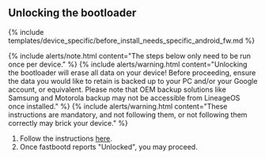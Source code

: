 ## Unlocking the bootloader

{% include templates/device_specific/before_install_needs_specific_android_fw.md %}

{% include alerts/note.html content="The steps below only need to be run once per device." %}
{% include alerts/warning.html content="Unlocking the bootloader will erase all data on your device!
Before proceeding, ensure the data you would like to retain is backed up to your PC and/or your Google account, or equivalent. Please note that OEM backup solutions like Samsung and Motorola backup may not be accessible from LineageOS once installed." %}
{% include alerts/warning.html content="These instructions are mandatory, and not following them, or not following them correctly may brick your device." %}

1. Follow the instructions [here](https://github.com/npjohnson/sabrina-unlock).
2. Once fastbootd reports "Unlocked", you may proceed.
